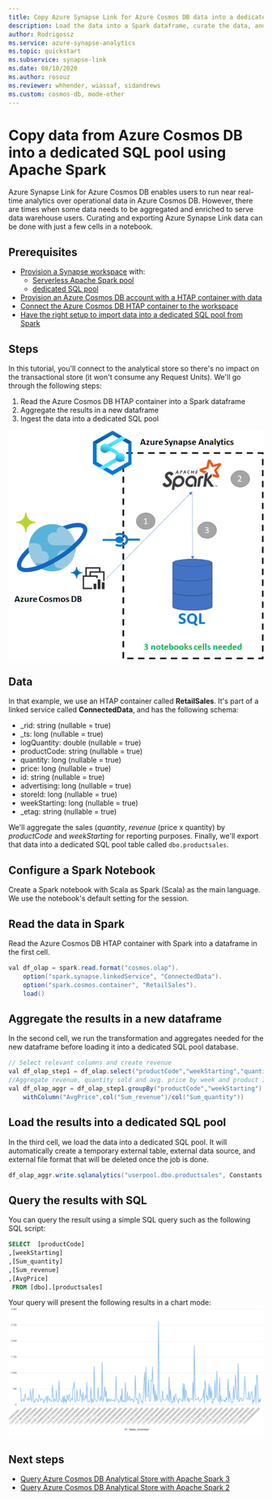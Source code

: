 ```yaml
---
title: Copy Azure Synapse Link for Azure Cosmos DB data into a dedicated SQL pool using Apache Spark
description: Load the data into a Spark dataframe, curate the data, and load it into a dedicated SQL pool table
author: Rodrigossz
ms.service: azure-synapse-analytics
ms.topic: quickstart
ms.subservice: synapse-link
ms.date: 08/10/2020
ms.author: rosouz
ms.reviewer: whhender, wiassaf, sidandrews
ms.custom: cosmos-db, mode-other
---
```


# Copy data from Azure Cosmos DB into a dedicated SQL pool using Apache Spark

Azure Synapse Link for Azure Cosmos DB enables users to run near real-time analytics over operational data in Azure Cosmos DB. However, there are times when some data needs to be aggregated and enriched to serve data warehouse users. Curating and exporting Azure Synapse Link data can be done with just a few cells in a notebook.

## Prerequisites
* [Provision a Synapse workspace](../quickstart-create-workspace.md) with:
    * [Serverless Apache Spark pool](../quickstart-create-apache-spark-pool-studio.md)
    * [dedicated SQL pool](../quickstart-create-sql-pool-studio.md)
* [Provision an Azure Cosmos DB account with a HTAP container with data](/azure/cosmos-db/configure-synapse-link)
* [Connect the Azure Cosmos DB HTAP container to the workspace](./how-to-connect-synapse-link-cosmos-db.md)
* [Have the right setup to import data into a dedicated SQL pool from Spark](../spark/synapse-spark-sql-pool-import-export.md)

## Steps
In this tutorial, you'll connect to the analytical store so there's no impact on the transactional store (it won't consume any Request Units). We'll go through the following steps:
1. Read the Azure Cosmos DB HTAP container into a Spark dataframe
2. Aggregate the results in a new dataframe
3. Ingest the data into a dedicated SQL pool

[![Spark to SQL Steps 1](../media/synapse-link-spark-to-sql/synapse-spark-to-sql.png)](../media/synapse-link-spark-to-sql/synapse-spark-to-sql.png#lightbox)

## Data
In that example, we use an HTAP container called **RetailSales**. It's part of a linked service called **ConnectedData**, and has the following schema:
* _rid: string (nullable = true)
* _ts: long (nullable = true)
* logQuantity: double (nullable = true)
* productCode: string (nullable = true)
* quantity: long (nullable = true)
* price: long (nullable = true)
* id: string (nullable = true)
* advertising: long (nullable = true)
* storeId: long (nullable = true)
* weekStarting: long (nullable = true)
* _etag: string (nullable = true)

We'll aggregate the sales (*quantity*, *revenue* (price x quantity) by *productCode* and *weekStarting* for reporting purposes. Finally, we'll export that data into a dedicated SQL pool table called `dbo.productsales`.

## Configure a Spark Notebook
Create a Spark notebook with Scala as Spark (Scala) as the main language. We use the notebook's default setting for the session.

## Read the data in Spark
Read the Azure Cosmos DB HTAP container with Spark into a dataframe in the first cell.

```java
val df_olap = spark.read.format("cosmos.olap").
    option("spark.synapse.linkedService", "ConnectedData").
    option("spark.cosmos.container", "RetailSales").
    load()
```

## Aggregate the results in a new dataframe

In the second cell, we run the transformation and aggregates needed for the new dataframe before loading it into a dedicated SQL pool database.

```java
// Select relevant columns and create revenue
val df_olap_step1 = df_olap.select("productCode","weekStarting","quantity","price").withColumn("revenue",col("quantity")*col("price"))
//Aggregate revenue, quantity sold and avg. price by week and product ID
val df_olap_aggr = df_olap_step1.groupBy("productCode","weekStarting").agg(sum("quantity") as "Sum_quantity",sum("revenue") as "Sum_revenue").
    withColumn("AvgPrice",col("Sum_revenue")/col("Sum_quantity"))
```

## Load the results into a dedicated SQL pool

In the third cell, we load the data into a dedicated SQL pool. It will automatically create a temporary external table, external data source, and external file format that will be deleted once the job is done.

```java
df_olap_aggr.write.sqlanalytics("userpool.dbo.productsales", Constants.INTERNAL)
```

## Query the results with SQL

You can query the result using a simple SQL query such as the following SQL script:
```sql
SELECT  [productCode]
,[weekStarting]
,[Sum_quantity]
,[Sum_revenue]
,[AvgPrice]
 FROM [dbo].[productsales]
```

Your query will present the following results in a chart mode:
[![Spark to SQL Steps 2](../media/synapse-link-spark-to-sql/sql-script-spark-sql.png)](../media/synapse-link-spark-to-sql/sql-script-spark-sql.png#lightbox)

## Next steps
* [Query Azure Cosmos DB Analytical Store with Apache Spark 3](./how-to-query-analytical-store-spark-3.md)
* [Query Azure Cosmos DB Analytical Store with Apache Spark 2](./how-to-query-analytical-store-spark.md)
